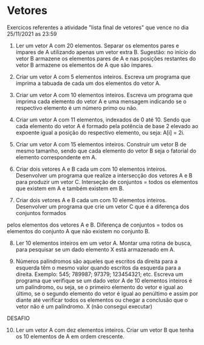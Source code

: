 # Vetores

Exercicos referentes a atividade  "lista final de vetores" que vence no dia 25/11/2021 as 23:59 
1. Ler um vetor A com 20 elementos. Separar os elementos pares e ímpares de A utilizando apenas um vetor extra B. Sugestão: no início do vetor B armazene os elementos pares de A e nas posições restantes do vetor B armazene os elementos de A que são ímpares.

2. Criar um vetor A com 5 elementos inteiros. Escreva um programa que imprima a tabuada de cada um dos elementos do vetor A.

3. Criar um vetor A com 10 elementos inteiros. Escreva um programa que imprima cada elemento do vetor A e uma mensagem indicando se o respectivo elemento é um número primo ou não.

4. Criar um vetor A com 11 elementos, indexados de 0 até 10. Sendo que cada elemento do vetor A é formado pela potência de base 2 elevado ao expoente igual a posição do respectivo elemento, ou seja: A[i] = 2i.

5. Criar um vetor A com 15 elementos inteiros. Construir um vetor B de mesmo tamanho, sendo que cada elemento do vetor B seja o fatorial do elemento correspondente em A.

6. Criar dois vetores A e B cada um com 10 elementos inteiros. Desenvolver um programa que realize a intersecção dos vetores A e B para produzir um vetor C. Interseção de conjuntos = todos os elementos que existem em A e também existem em B.

7. Criar dois vetores A e B cada um com 10 elementos inteiros. Desenvolver um programa que crie um vetor C que é a diferença dos conjuntos formados

pelos elementos dos vetores A e B. Diferença de conjuntos = todos os elementos do conjunto A que não existem no conjunto B.

8. Ler 10 elementos inteiros em um vetor A. Montar uma rotina de busca, para pesquisar se um dado elemento X está armazenado em A.

9. Números palíndromos são aqueles que escritos da direita para a esquerda têm o mesmo valor quando escritos da esquerda para a direita. Exemplo: 545; 789987; 97379; 123454321; etc. Escreva um programa que verifique se um dado vetor A de 10 elementos inteiros é um palíndromo, ou seja, se o primeiro elemento do vetor e igual ao último, se o segundo elemento do vetor é igual ao penúltimo e assim por diante até verificar todos os elementos ou chegar a conclusão que o vetor não é um palíndromo. X (não consegui executar)

DESAFIO

10. Ler um vetor A com dez elementos inteiros. Criar um vetor B que tenha os 10 elementos de A em ordem crescente.
